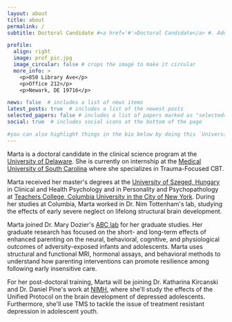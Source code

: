 ```yaml
---
layout: about
title: about
permalink: /
subtitle: Doctoral Candidate #<a href='#'>Doctoral Candidate</a> #. Address. Contacts. Moto. Etc.

profile:
  align: right
  image: prof_pic.jpg
  image_circular: false # crops the image to make it circular
  more_info: >
    <p>850 Library Ave</p>
    <p>Office 212</p>
    <p>Newark, DE 19716</p>

news: false  # includes a list of news items
latest_posts: true  # includes a list of the newest posts
selected_papers: false # includes a list of papers marked as "selected={true}"
social: true  # includes social icons at the bottom of the page

#you can also highlight things in the bio below by doing this `University of Delaware (UD)`
---
```



Marta is a doctoral candidate in the clinical science program at the [University of Delaware](https://www.psych.udel.edu/graduate/areas-of-study/clinical-science). She is currently on internship at the [Medical University of South Carolina](https://medicine.musc.edu/departments/psychiatry/education/clinical-psychology) where she specializes in Trauma-Focused CBT.

Marta received her master's degrees at the [University of Szeged, Hungary](https://u-szeged.hu/english) in Clinical and Health Psychology and in Personality and Psychopathology at [Teachers College, Columbia University in the City of New York](https://www.tc.columbia.edu/counseling-and-clinical-psychology/clinical/degrees--requirements/psychology-in-education-general-track-ma/). During her studies at Columbia, Marta worked in Dr. Nim Tottenham's lab, studying the effects of early severe neglect on lifelong structural brain development.

Marta joined Dr. Mary Dozier's [ABC lab](https://www.abcintervention.org/) for her graduate studies. Her graduate research has focused on the short- and long-term effects of enhanced parenting on the neural, behavioral, cognitive, and physiological outcomes of adversity-exposed infants and adolescents. Marta uses structural and functional MRI, hormonal assays, and behavioral methods to understand how parenting interventions can promote resilience among following early insensitive care.

For her post-doctoral training, Marta will be joining Dr. Katharina Kircanski and Dr. Daniel Pine's work at [NIMH](https://www.nimh.nih.gov/research/research-conducted-at-nimh/research-areas/clinics-and-labs/edb/sdan), where she'll study the effects of the Unified Protocol on the brain development of depressed adolescents. Furthermore, she'll use TMS to tackle the issue of treatment resistant depression in adolescent youth.
